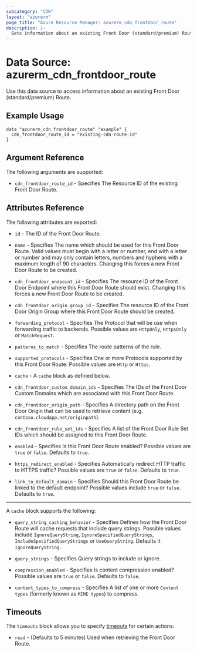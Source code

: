 ```yaml
---
subcategory: "CDN"
layout: "azurerm"
page_title: "Azure Resource Manager: azurerm_cdn_frontdoor_route"
description: |-
  Gets information about an existing Front Door (standard/premium) Route.
---
```


# Data Source: azurerm_cdn_frontdoor_route

Use this data source to access information about an existing Front Door (standard/premium) Route.

## Example Usage

```hcl
data "azurerm_cdn_frontdoor_route" "example" {
  cdn_frontdoor_route_id = "existing-cdn-route-id"
}
```

## Argument Reference

The following arguments are supported:

* `cdn_frontdoor_route_id` - Specifies The Resource ID of the existing Front Door Route.

## Attributes Reference

The following attributes are exported:

* `id` - The ID of the Front Door Route.

* `name` - Specifies The name which should be used for this Front Door Route. Valid values must begin with a letter or number, end with a letter or number and may only contain letters, numbers and hyphens with a maximum length of 90 characters. Changing this forces a new Front Door Route to be created.

* `cdn_frontdoor_endpoint_id` - Specifies The resource ID of the Front Door Endpoint where this Front Door Route should exist. Changing this forces a new Front Door Route to be created.

* `cdn_frontdoor_origin_group_id` - Specifies The resource ID of the Front Door Origin Group where this Front Door Route should be created.

* `forwarding_protocol` - Specifies The Protocol that will be use when forwarding traffic to backends. Possible values are `HttpOnly`, `HttpsOnly` or `MatchRequest`.

* `patterns_to_match` - Specifies The route patterns of the rule.

* `supported_protocols` - Specifies One or more Protocols supported by this Front Door Route. Possible values are `Http` or `Https`.

* `cache` - A `cache` block as defined below.

* `cdn_frontdoor_custom_domain_ids` - Specifies The IDs of the Front Door Custom Domains which are associated with this Front Door Route.

* `cdn_frontdoor_origin_path` - Specifies A directory path on the Front Door Origin that can be used to retrieve content (e.g. `contoso.cloudapp.net/originpath`).

* `cdn_frontdoor_rule_set_ids` - Specifies A list of the Front Door Rule Set IDs which should be assigned to this Front Door Route.

* `enabled` - Specifies Is this Front Door Route enabled? Possible values are `true` or `false`. Defaults to `true`.

* `https_redirect_enabled` - Specifies Automatically redirect HTTP traffic to HTTPS traffic? Possible values are `true` or `false`. Defaults to `true`.

* `link_to_default_domain` - Specifies Should this Front Door Route be linked to the default endpoint? Possible values include `true` or `false`. Defaults to `true`.

---

A `cache` block supports the following:

* `query_string_caching_behavior` - Specifies Defines how the Front Door Route will cache requests that include query strings. Possible values include `IgnoreQueryString`, `IgnoreSpecifiedQueryStrings`, `IncludeSpecifiedQueryStrings` or `UseQueryString`. Defaults it `IgnoreQueryString`.

* `query_strings` - Specifies Query strings to include or ignore.

* `compression_enabled` - Specifies Is content compression enabled? Possible values are `true` or `false`. Defaults to `false`.

* `content_types_to_compress` - Specifies A list of one or more `Content types` (formerly known as `MIME types`) to compress.

## Timeouts

The `timeouts` block allows you to specify [timeouts](https://www.terraform.io/language/resources/syntax#operation-timeouts) for certain actions:

* `read` - (Defaults to 5 minutes) Used when retrieving the Front Door Route.
